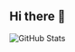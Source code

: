 ## Hi there 👋
![GitHub Stats](https://pixel-profile.vercel.app/api/github-stats?username=tendonintendo&theme=journey&hide=rank&pixelate_avatar=true&dithering=true&include_all_commits=true)


<!--
**tendonintendo/tendonintendo** is a ✨ _special_ ✨ repository because its `README.md` (this file) appears on your GitHub profile.

Here are some ideas to get you started:

- 🔭 I’m currently working on ...
- 🌱 I’m currently learning ...
- 👯 I’m looking to collaborate on ...
- 🤔 I’m looking for help with ...
- 💬 Ask me about ...
- 📫 How to reach me: ...
- 😄 Pronouns: ...
- ⚡ Fun fact: ...
-->
